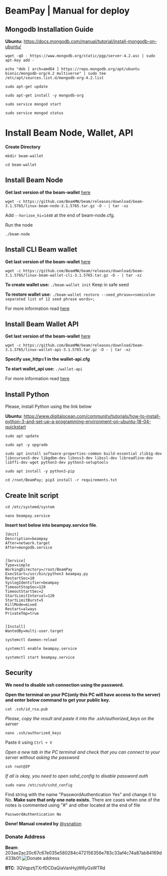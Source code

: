 # BeamPay | Manual for deploy

## Mongodb Installation Guide
**Ubuntu:** https://docs.mongodb.com/manual/tutorial/install-mongodb-on-ubuntu/

`wget -qO - https://www.mongodb.org/static/pgp/server-4.2.asc | sudo apt-key add -`

`echo "deb [ arch=amd64 ] https://repo.mongodb.org/apt/ubuntu bionic/mongodb-org/4.2 multiverse" | sudo tee /etc/apt/sources.list.d/mongodb-org-4.2.list`

`sudo apt-get update`

`sudo apt-get install -y mongodb-org`

`sudo service mongod start`

`sudo service mongod status`

# Install Beam Node, Wallet, API

**Create Directory**

`mkdir beam-wallet`

`cd beam-wallet`

## Install Beam Node

**Get last version of the beam-wallet** [here](https://github.com/BeamMW/beam/releases)

`wget -c https://github.com/BeamMW/beam/releases/download/beam-3.1.5765/linux-beam-node-3.1.5765.tar.gz -O - | tar -xz`

Add `--horizon_hi=1440` at the end of beam-node.cfg.

Run the node 

`./beam-node`

## Install CLI Beam wallet

**Get last version of the beam-wallet** [here](https://github.com/BeamMW/beam/releases)

`wget -c https://github.com/BeamMW/beam/releases/download/beam-3.1.5765/linux-beam-wallet-cli-3.1.5765.tar.gz -O - | tar -xz`

**To create wallet use:** `./beam-wallet init` Keep in safe seed

**To restore wallet use:** `./beam-wallet restore --seed_phrase=<semicolon separated list of 12 seed phrase words>;`

For more information read [here](https://documentation.beam.mw/en/latest/rtd_pages/user_backup_restore.html?highlight=restore)

## Install Beam Wallet API

**Get last version of the beam-wallet** [here](https://github.com/BeamMW/beam/releases)

`wget -c https://github.com/BeamMW/beam/releases/download/beam-3.1.5765/linux-wallet-api-3.1.5765.tar.gz -O - | tar -xz`

**Specify use_http=1 in the wallet-api.cfg**

**To start wallet_api use:** `./wallet-api`

For more information read [here](https://github.com/BeamMW/beam/wiki/Beam-wallet-protocol-API)

## Install Python
Please, install Python using the link below

**Ubuntu:** https://www.digitalocean.com/community/tutorials/how-to-install-python-3-and-set-up-a-programming-environment-on-ubuntu-18-04-quickstart

`sudo apt update`

`sudo apt -y upgrade`

`sudo apt install software-properties-common build-essential zlib1g-dev libncurses5-dev libgdbm-dev libnss3-dev libssl-dev libreadline-dev libffi-dev wget python3-dev python3-setuptools`

`sudo apt install -y python3-pip`

`cd /root/BeamPay; pip3 install -r requirements.txt`

## Create Init script

`cd /etc/systemd/system`

`nano beampay.service`

**Insert text below into beampay.service file**.

```
[Unit]
Description=beampay
After=network.target
After=mongodb.service


[Service]
Type=simple
WorkingDirectory=/root/BeamPay
ExecStart=/usr/bin/python3 beampay.py
RestartSec=10
SyslogIdentifier=beampay
TimeoutStopSec=120
TimeoutStartSec=2
StartLimitInterval=120
StartLimitBurst=5
KillMode=mixed
Restart=always
PrivateTmp=true


[Install]
WantedBy=multi-user.target
```

`systemctl daemon-reload`

`systemctl enable beampay.service`

`systemctl start beampay.service`

## Security

**We need to disable ssh connection using the password.**

**Open the terminal on your PC(only this PC will have access to the server) and enter below command to get your public key.** 

`cat .ssh/id_rsa.pub`

*Please, copy the result and paste it into the .ssh/authorized_keys on the server*

`nano .ssh/authorized_keys`

Paste it using `Ctrl + V`

*Open a new tab in the PC terminal and check that you can connect to your server without asking the password*

`ssh root@IP`

*If all is okay, you need to open sshd_config to disable password auth*

`sudo nano /etc/ssh/sshd_config`

Find string with the name "PasswordAuthentication Yes" and change it to No. **Make sure that only one note exists.** There are cases when one of the notes is commented using "#" and other located at the end of file

`PasswordAuthentication No`

**Done! Manual created by** [@vsnation](https://t.me/vsnation)

### Donate Address
**Beam**: 203ae2ac20c67c67e035e580284c472156356e783c33af4c74a87ab84169d433b01
![Donate address](https://i.imgur.com/RJVr05X.png)

**BTC**: 3QVqpztjTXrfDCDaQiaVanHyjW6yGsWTRd
